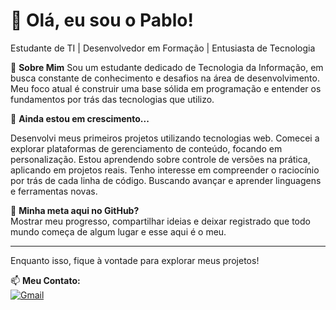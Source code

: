 # 👋 Olá, eu sou o Pablo!

Estudante de TI | Desenvolvedor em Formação | Entusiasta de Tecnologia

🚀 **Sobre Mim** 
Sou um estudante dedicado de Tecnologia da Informação, em busca constante de conhecimento e desafios na área de desenvolvimento. Meu foco atual é construir uma base sólida em programação e entender os fundamentos por trás das tecnologias que utilizo.

🌱 **Ainda estou em crescimento...** 

Desenvolvi meus primeiros projetos utilizando tecnologias web.
Comecei a explorar plataformas de gerenciamento de conteúdo, focando em personalização.
Estou aprendendo sobre controle de versões na prática, aplicando em projetos reais.
Tenho interesse em compreender o raciocínio por trás de cada linha de código.
Buscando avançar e aprender linguagens e ferramentas novas.

💬 **Minha meta aqui no GitHub?**  
Mostrar meu progresso, compartilhar ideias e deixar registrado que todo mundo começa de algum lugar e esse aqui é o meu.

---

Enquanto isso, fique à vontade para explorar meus projetos!

📫 **Meu Contato:**  
[![Gmail](https://img.shields.io/badge/Gmail-D14836?style=for-the-badge&logo=gmail&logoColor=white)](mailto:painspablo@gmail.com)  
